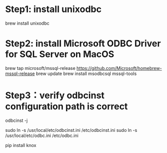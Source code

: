 # Step1: install unixodbc 
brew install unixodbc

# Step2: install Microsoft ODBC Driver for SQL Server on MacOS

brew tap microsoft/mssql-release https://github.com/Microsoft/homebrew-mssql-release
brew update
brew install msodbcsql mssql-tools

# Step3：verify odbcinst configuration path is correct

odbcinst -j

sudo ln -s /usr/local/etc/odbcinst.ini /etc/odbcinst.ini
sudo ln -s /usr/local/etc/odbc.ini /etc/odbc.ini


pip install knox

